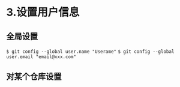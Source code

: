 # 3.设置用户信息
## 全局设置
`$ git config --global user.name "Userame"`
`$ git config --global user.email "email@xxx.com"`
## 对某个仓库设置